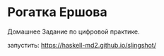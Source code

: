 <h1>Рогатка Ершова</h1> 

Домашнее Задание по цифровой практике.

запустить: https://haskell-md2.github.io/slingshot/
